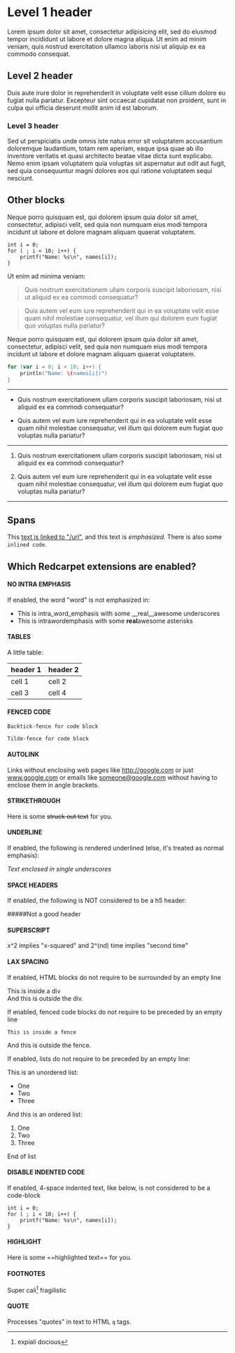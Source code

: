 
# Level 1 header

Lorem ipsum dolor sit amet, consectetur adipisicing elit,
sed do eiusmod tempor incididunt ut labore et dolore magna
aliqua. Ut enim ad minim veniam, quis nostrud exercitation
ullamco laboris nisi ut aliquip ex ea commodo consequat.

## Level 2 header

Duis aute irure dolor in reprehenderit in voluptate velit esse cillum
dolore eu fugiat nulla pariatur. Excepteur sint occaecat cupidatat non
proident, sunt in culpa qui officia deserunt mollit anim id est laborum.

### Level 3 header

Sed ut perspiciatis unde omnis iste natus error sit voluptatem
accusantium doloremque laudantium, totam rem aperiam, eaque ipsa quae ab
illo inventore veritatis et quasi architecto beatae vitae dicta sunt
explicabo. Nemo enim ipsam voluptatem quia voluptas sit aspernatur aut
odit aut fugit, sed quia consequuntur magni dolores eos qui ratione
voluptatem sequi nesciunt.

## Other blocks

Neque porro quisquam est, qui dolorem ipsum quia dolor sit amet,
consectetur, adipisci velit, sed quia non numquam eius modi tempora
incidunt ut labore et dolore magnam aliquam quaerat voluptatem.

    int i = 0;
    for ( ; i < 10; i++) {
        printf("Name: %s\n", names[i]);
    }

Ut enim ad minima veniam:

> Quis nostrum exercitationem ullam corporis suscipit laboriosam, nisi ut
> aliquid ex ea commodi consequatur?

> Quis autem vel eum iure reprehenderit qui in ea voluptate velit esse
> quam nihil molestiae consequatur, vel illum qui dolorem eum fugiat quo
> voluptas nulla pariatur?

Neque porro quisquam est, qui dolorem ipsum quia dolor sit amet,
consectetur, adipisci velit, sed quia non numquam eius modi tempora
incidunt ut labore et dolore magnam aliquam quaerat voluptatem.

~~~ Swift
for (var i = 0; i < 10; i++) {
    println("Name: \(names[i])")
}
~~~

---

 *  Quis nostrum exercitationem ullam corporis suscipit laboriosam, nisi ut
    aliquid ex ea commodi consequatur?

 *  Quis autem vel eum iure reprehenderit qui in ea voluptate velit esse
    quam nihil molestiae consequatur, vel illum qui dolorem eum fugiat quo
    voluptas nulla pariatur?

***

 1. Quis nostrum exercitationem ullam corporis suscipit laboriosam, nisi ut
    aliquid ex ea commodi consequatur?

 2. Quis autem vel eum iure reprehenderit qui in ea voluptate velit esse
    quam nihil molestiae consequatur, vel illum qui dolorem eum fugiat quo
    voluptas nulla pariatur?

___

## Spans

This [text is linked to "/url"](/url "url title"), and this text is
*emphasized*. There is also some `inlined code`.

## Which Redcarpet extensions are enabled?

#### NO INTRA EMPHASIS

If enabled, the word "word" is not emphasized in:

 * This is intra_word_emphasis with some __real__awesome underscores
 * This is intra*word*emphasis with some **real**awesome asterisks

#### TABLES

A little table:

| header 1 | header 2 |
| -------- | -------- |
| cell 1   | cell 2   |
| cell 3   | cell 4   |

#### FENCED CODE

```
Backtick-fence for code block
```

~~~
Tilde-fence for code block
~~~

#### AUTOLINK

Links without enclosing web pages like http://google.com or just
www.google.com or emails like someone@google.com without having to
enclose them in angle brackets.

#### STRIKETHROUGH

Here is some ~~struck out text~~ for you.

#### UNDERLINE

If enabled, the following is rendered underlined (else, it's treated as
normal emphasis):

_Text enclosed in single underscores_

#### SPACE HEADERS

If enabled, the following is NOT considered to be a h5 header:

#####Not a good header

#### SUPERSCRIPT

x^2 implies "x-squared" and 2^(nd) time implies "second time"

#### LAX SPACING

If enabled, HTML blocks do not require to be surrounded by an empty line
<div>
    This is inside a div
</div>
And this is outside the div.

If enabled, fenced code blocks do not require to be preceded by an empty line
~~~
This is inside a fence
~~~
And this is outside the fence.

If enabled, lists do not require to be preceded by an empty line:

This is an unordered list:
 * One
 * Two
 * Three

And this is an ordered list:
 1. One
 2. Two
 3. Three

End of list

#### DISABLE INDENTED CODE

If enabled, 4-space indented text, like below, is not considered to be a code-block

    int i = 0;
    for ( ; i < 10; i++) {
        printf("Name: %s\n", names[i]);
    }

#### HIGHLIGHT

Here is some ==highlighted text== for you.

#### FOOTNOTES

Super cali[^1] fragilistic

[^1]: expiali docious

#### QUOTE

Processes "quotes" in text to HTML `q` tags.

